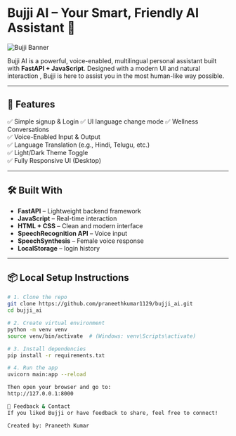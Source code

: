 # Bujji AI – Your Smart, Friendly AI Assistant 🌟

![Bujji Banner](bujjiAI.png)

Bujji AI is a powerful, voice-enabled, multilingual personal assistant built with **FastAPI + JavaScript**. Designed with a modern UI and natural interaction , Bujji is here to assist you in the most human-like way possible.

---

## 🚀 Features

✅ Simple signup & Login
✅ UI language change mode
✅ Wellness Conversations  
✅ Voice-Enabled Input & Output  
✅ Language Translation (e.g., Hindi, Telugu, etc.)  
✅ Light/Dark Theme Toggle  
✅ Fully Responsive UI (Desktop)

---

## 🛠️ Built With

- **FastAPI** – Lightweight backend framework
- **JavaScript** – Real-time interaction
- **HTML + CSS** – Clean and modern interface
- **SpeechRecognition API** – Voice input
- **SpeechSynthesis** – Female voice response
- **LocalStorage** –  login history
  
---

## 📦 Local Setup Instructions

```bash
# 1. Clone the repo
git clone https://github.com/praneethkumar1129/bujji_ai.git
cd bujji_ai

# 2. Create virtual environment
python -m venv venv
source venv/bin/activate  # (Windows: venv\Scripts\activate)

# 3. Install dependencies
pip install -r requirements.txt

# 4. Run the app
uvicorn main:app --reload

Then open your browser and go to:
http://127.0.0.1:8000

📢 Feedback & Contact
If you liked Bujji or have feedback to share, feel free to connect!

Created by: Praneeth Kumar

